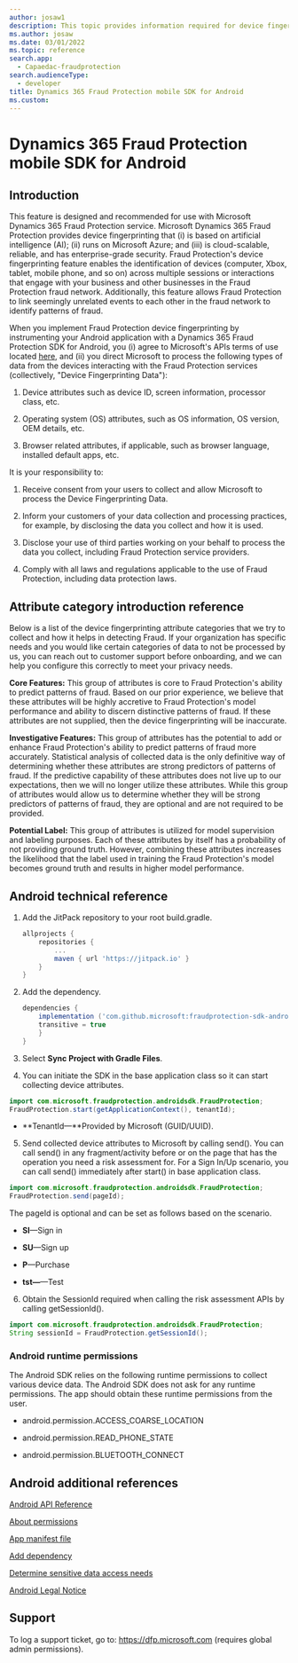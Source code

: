 ```yaml
---
author: josaw1
description: This topic provides information required for device fingerprinting in a Microsoft Dynamics 365 Fraud Protection mobile device implementation for Android.
ms.author: josaw
ms.date: 03/01/2022
ms.topic: reference
search.app: 
  - Capaedac-fraudprotection
search.audienceType:
  - developer
title: Dynamics 365 Fraud Protection mobile SDK for Android
ms.custom:
---
```


# Dynamics 365 Fraud Protection mobile SDK for Android

## Introduction

This feature is designed and recommended for use with Microsoft Dynamics 365 Fraud Protection service. Microsoft Dynamics 365 Fraud Protection provides device fingerprinting that (i) is based on artificial intelligence (AI); (ii) runs on Microsoft Azure; and (iii) is cloud-scalable, reliable, and has enterprise-grade security. Fraud Protection's device fingerprinting feature enables the identification of devices (computer, Xbox, tablet, mobile phone, and so on) across multiple sessions or interactions that engage with your business and other businesses in the Fraud Protection fraud network. Additionally, this feature allows Fraud Protection to link seemingly unrelated events to each other in the fraud network to identify patterns of fraud.

When you implement Fraud Protection device fingerprinting by instrumenting your Android application with a Dynamics 365 Fraud Protection SDK for Android, you (i) agree to Microsoft's APIs terms of use located [here](/legal/microsoft-apis/terms-of-use), and (ii) you direct Microsoft to process the following types of data from the devices interacting with the Fraud Protection services (collectively, "Device Fingerprinting Data"):

1.  Device attributes such as device ID, screen information, processor class, etc.

2.  Operating system (OS) attributes, such as OS information, OS version, OEM details, etc.

3.  Browser related attributes, if applicable, such as browser language, installed default apps, etc.

It is your responsibility to:

1.  Receive consent from your users to collect and allow Microsoft to process the Device Fingerprinting Data.

2.  Inform your customers of your data collection and processing practices, for example, by disclosing the data you collect and how it is used.

3.  Disclose your use of third parties working on your behalf to process the data you collect, including Fraud Protection service providers.

4.  Comply with all laws and regulations applicable to the use of Fraud Protection, including data protection laws.

## Attribute category introduction reference

Below is a list of the device fingerprinting attribute categories that we try to collect and how it helps in detecting Fraud. If your organization has specific needs and you would like certain categories of data to not be processed by us, you can reach out to customer support before onboarding, and we can help you configure this correctly to meet your privacy needs.

**Core Features:** This group of attributes is core to Fraud Protection's ability to predict patterns of fraud. Based on our prior experience, we believe that these attributes will be highly accretive to Fraud Protection's model performance and ability to discern distinctive patterns of fraud. If these attributes are not supplied, then the device fingerprinting will be inaccurate.

**Investigative Features:** This group of attributes has the potential to add or enhance Fraud Protection's ability to predict patterns of fraud more accurately. Statistical analysis of collected data is the only definitive way of determining whether these attributes are strong predictors of patterns of fraud. If the predictive capability of these attributes does not live up to our expectations, then we will no longer utilize these attributes. While this group of attributes would allow us to determine whether they will be strong predictors of patterns of fraud, they are optional and are not required to be provided.

**Potential Label:** This group of attributes is utilized for model supervision and labeling purposes. Each of these attributes by itself has a probability of not providing ground truth. However, combining these attributes increases the likelihood that the label used in training the Fraud Protection's model becomes ground truth and results in higher model performance.

## Android technical reference

1.  Add the JitPack repository to your root build.gradle.

    ```gradle
    allprojects {
        repositories {
            ...
		    maven { url 'https://jitpack.io' }
	    }
    }
    ```

2.  Add the dependency.

    ```gradle
    dependencies {
        implementation ('com.github.microsoft:fraudprotection-sdk-android:2.0.0@aar'){
        transitive = true
	    }
    }
    ```

3.  Select **Sync Project with Gradle Files**.

4.  You can initiate the SDK in the base application class so it can start collecting device attributes.

```java
import com.microsoft.fraudprotection.androidsdk.FraudProtection;
FraudProtection.start(getApplicationContext(), tenantId);
```
- **TenantId—**Provided by Microsoft (GUID/UUID).


5.  Send collected device attributes to Microsoft by calling send(). You can call send() in any fragment/activity before or on the page that has the operation you need a risk assessment for. For a Sign In/Up scenario, you can call send() immediately after start() in base application class.

```java
import com.microsoft.fraudprotection.androidsdk.FraudProtection;
FraudProtection.send(pageId);
```

The pageId is optional and can be set as follows based on the scenario.

- **SI**—Sign in

- **SU**—Sign up

- **P**—Purchase

- **tst—**—Test

6.  Obtain the SessionId required when calling the risk assessment APIs by calling getSessionId().

```java
import com.microsoft.fraudprotection.androidsdk.FraudProtection;
String sessionId = FraudProtection.getSessionId();
```

### Android runtime permissions

The Android SDK relies on the following runtime permissions to collect various device data. The Android SDK does not ask for any runtime permissions. The app should obtain these runtime permissions from the user.

-   android.permission.ACCESS\_COARSE\_LOCATION

-   android.permission.READ\_PHONE\_STATE

-   android.permission.BLUETOOTH\_CONNECT


## Android additional references

[Android API Reference](https://developer.android.com/reference)

[About permissions](https://developer.android.com/training/permissions/requesting)

[App manifest file](https://developer.android.com/guide/topics/manifest/manifest-intro)

[Add dependency](https://developer.android.com/studio/projects/android-library#AddDependency)

[Determine sensitive data access needs](https://developer.android.com/games/develop/permissions)

[Android Legal Notice](https://developer.android.com/legal)

## Support 

To log a support ticket, go to: https://dfp.microsoft.com (requires global admin permissions).
